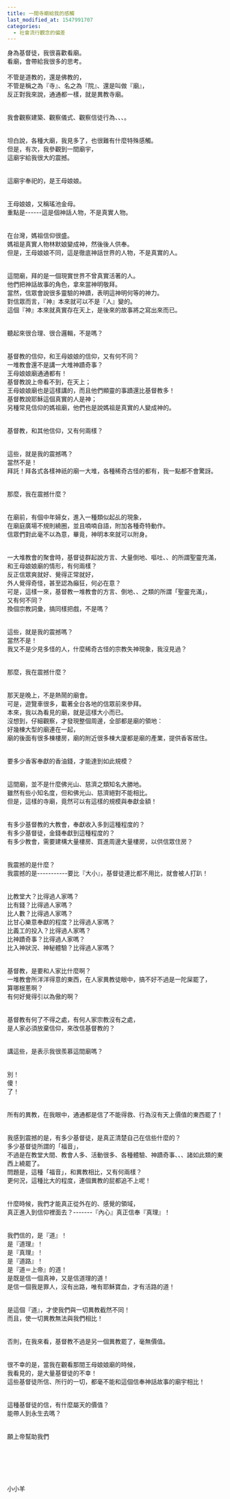 ```yaml
---
title: 一間寺廟給我的感觸
last_modified_at: 1547991707
categories:
  - 社會流行觀念的偏差
---
```


身為基督徒，我很喜歡看廟。<br>看廟，會帶給我很多的思考。<br><!--more--><br>不管是道教的，還是佛教的，<br>不管是稱之為『寺』、名之為『院』、還是叫做『廟』，<br>反正對我來說，通通都一樣，就是異教寺廟。<br><br><br>我會觀察建築、觀察儀式、觀察信徒行為、、、。<br><br><br>坦白說，各種大廟，我見多了，也很難有什麼特殊感觸。<br>但是，有次，我參觀到一間廟宇，<br>這廟宇給我很大的震撼。<br><br><br>這廟宇奉祀的，是王母娘娘。<br><br><br>王母娘娘，又稱瑤池金母。<br>重點是------這是個神話人物，不是真實人物。<br><br><br>在台灣，媽祖信仰很盛。<br>媽祖是真實人物林默娘變成神，然後後人供奉。<br>但是，王母娘娘不同，這是徹底神話世界的人物，不是真實的人。<br><br><br>這間廟，拜的是一個現實世界不曾真實活著的人。<br>他們把神話故事的角色，拿來當神明敬拜。<br>當然，信眾會說很多靈驗的神蹟，表明這神明何等的神力。<br>對信眾而言，『神』本來就可以不是『人』變的。<br>這個『神』本來就真實存在天上，是後來的故事將之寫出來而已。<br><br><br>聽起來很合理、很合邏輯，不是嗎？<br><br><br>基督教的信仰，和王母娘娘的信仰，又有何不同？<br>一堆教會還不是講一大堆神蹟奇事？<br>王母娘娘廟通通都有！<br>基督教說上帝看不到，在天上；<br>王母娘娘廟也是這樣講的，而且他們顯靈的事蹟還比基督教多！<br>基督教說耶穌這個真實的人是神；<br>另種常見信仰的媽祖廟，他們也是說媽祖是真實的人變成神的。<br><br><br>基督教，和其他信仰，又有何兩樣？<br><br><br>這些，就是我的震撼嗎？<br>當然不是！<br>拜託！拜各式各樣神祇的廟一大堆，各種稀奇古怪的都有，我一點都不會驚訝。<br><br><br>那麼，我在震撼什麼？<br><br><br>在廟前，有個中年婦女，進入一種類似起乩的現象，<br>在廟庭廣場不規則繞圈，並且喃喃自語，附加各種奇特動作。<br>信眾們對此毫不以為意，畢竟，神明本來就可以附身。<br><br><br>一大堆教會的聚會時，基督徒群起說方言、大量倒地、嘔吐、、的所謂聖靈充滿，<br>和王母娘娘廟的情形，有何兩樣？<br>反正信眾爽就好、覺得正常就好，<br>外人覺得奇怪，甚至認為癲狂，何必在意？<br>可是，這樣一來，基督教一堆教會的方言、倒地、、之類的所謂「聖靈充滿」，<br>又有何不同？<br>換個宗教詞彙，搞同樣把戲，不是嗎？<br><br><br>這些，就是我的震撼嗎？<br>當然不是！<br>我又不是少見多怪的人，什麼稀奇古怪的宗教失神現象，我沒見過？<br><br><br>那麼，我在震撼什麼？<br><br><br>那天是晚上，不是熱鬧的廟會。<br>可是，遊覽車很多，載著全台各地的信眾前來參拜。<br>本來，我以為看見的廟，就是這樣大小而已。<br>沒想到，仔細觀察，才發現整個周邊，全部都是廟的領地：<br>好幾棟大型的廟連在一起，<br>廟的後面有很多棟樓房，廟的附近很多棟大廈都是廟的產業，提供香客居住。<br><br><br>要多少香客奉獻的香油錢，才能達到如此規模？<br><br><br>這間廟，並不是什麼佛光山、慈濟之類知名大勝地。<br>雖然有些小知名度，但和佛光山、慈濟絕對不能相比。<br>但是，這樣的寺廟，竟然可以有這樣的規模與奉獻金額！<br><br><br>有多少基督教的大教會，奉獻收入多到這種程度的？<br>有多少基督徒，金錢奉獻到這種程度的？<br>有多少教會，需要建構大量樓房、買進周邊大量樓房，以供信眾住房？<br><br><br>我震撼的是什麼？<br>我震撼的是-----------要比『大小』，基督徒連比都不用比，就會被人打趴！<br><br><br>比教堂大？比得過人家嗎？<br>比有錢？比得過人家嗎？<br>比人數？比得過人家嗎？<br>比甘心樂意奉獻的程度？比得過人家嗎？<br>比義工的投入？比得過人家嗎？<br>比神蹟奇事？比得過人家嗎？<br>比入神狀況、神秘體驗？比得過人家嗎？<br><br><br>基督教，是要和人家比什麼啊？<br>一堆教會所洋洋得意的東西，在人家異教徒眼中，搞不好不過是一陀屎罷了，<br>算哪根蔥啊？<br>有何好覺得引以為傲的啊？<br><br><br>基督教有何了不得之處，有何人家宗教沒有之處，<br>是人家必須放棄信仰，來改信基督教的？<br><br><br>講這些，是表示我很羨慕這間廟嗎？<br><br><br>別！<br>傻！<br>了！<br><br><br>所有的異教，在我眼中，通通都是信了不能得救、行為沒有天上價值的東西罷了！<br><br><br>我感到震撼的是，有多少基督徒，是真正清楚自己在信些什麼的？<br>多少基督徒所謂的「福音」，<br>不過是在教堂大間、教會人多、活動很多、各種體驗、神蹟奇事、、、諸如此類的東西上繞罷了。<br>問題是，這種「福音」，和異教相比，又有何兩樣？<br>更何況，這種比大的程度，連個異教的屁都追不上呢！<br><br><br>什麼時候，我們才能真正從外在的、感覺的領域，<br>真正進入到信仰裡面去？-------『內心』真正信奉『真理』！<br><br><br>我們信的，是『道』！<br>是『道理』！<br>是『真理』！<br>是『道路』！<br>是『道＝上帝』的道！<br>是既是信一個真神，又是信道理的道！<br>是信一個我是罪人，沒有出路，唯有耶穌寶血，才有活路的道！<br><br><br>是這個『道』，才使我們與一切異教截然不同！<br>而且，使一切異教無法與我們相比！<br><br><br>否則，在我來看，基督教不過是另一個異教罷了，毫無價值。<br><br><br>很不幸的是，當我在觀看那間王母娘娘廟的時候，<br>我看見的，是大量基督徒的不幸！<br>這些基督徒所信、所行的一切，都毫不能和這個信奉神話故事的廟宇相比！<br><br><br>這種基督徒的信，有什麼屬天的價值？<br>能帶人到永生去嗎？<br><br><br>願上帝幫助我們<br><br><br><br><br><br><br>小小羊<br><br><br><br><br><br><br><br><br>
